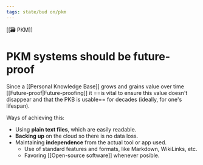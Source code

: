 ```yaml
---
tags: state/bud on/pkm
---
```


[[🗃️ PKM]]

# PKM systems should be future-proof

Since a [[Personal Knowledge Base]] grows and grains value over time [[Future-proof|Future-proofing]] it ==is vital to ensure this value doesn't disappear and that the PKB is usable== for decades (ideally, for one's lifespan).

Ways of achieving this:

- Using **plain text files**, which are easily readable.
- **Backing up** on the cloud so there is no data loss.
- Maintaining **independence** from the actual tool or app used.
    - Use of standard features and formats, like Markdown, WikiLinks, etc.
    - Favoring [[Open-source software]] whenever posible.